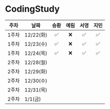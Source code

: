 # CodingStudy


|주차|날짜|승환|예림|서영|지민|
|--------|--------|:-------:|:-------:|:-------:|:-------:|
|1주차|12/22(화)|✅|❌|✅|✅|
|1주차|12/23(수)|✅|❌|✅|✅|
|1주차|12/24(목)|✅|❌|✅|✅|
|2주차|12/28(월)|
|2주차|12/29(화)|
|2주차|12/30(수)|
|2주차|12/31(목)|
|2주차|1/1(금)|
